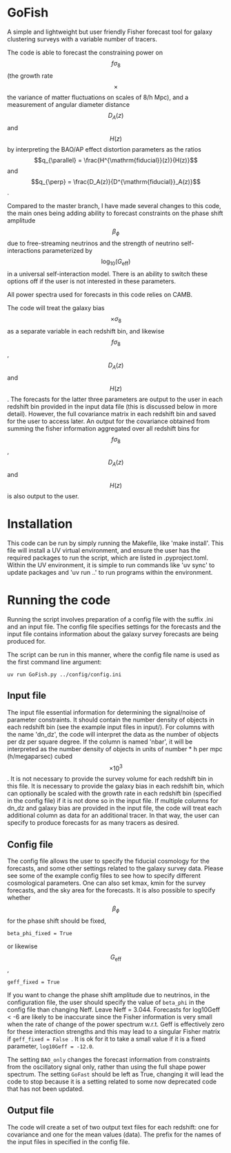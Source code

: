 # GoFish

A simple and lightweight but user friendly Fisher forecast tool for galaxy clustering surveys with a variable number of tracers. 

The code is able to forecast the constraining power on $$f\sigma_8$$ (the growth rate $$\times$$ the variance of matter fluctuations on scales of 8/h Mpc), and a measurement of angular diameter distance $$D_A(z)$$ and $$H(z)$$ by interpreting the BAO/AP effect distortion parameters as the ratios $$q_{\parallel} = \frac{H^{\mathrm{fiducial}}(z)}{H(z)}$$ and $$q_{\perp} = \frac{D_A(z)}{D^{\mathrm{fiducial}}_A(z)}$$.

Compared to the master branch, I have made several changes to this code, the main ones being adding ability to forecast constraints on the phase shift amplitude $$\beta_{\phi}$$ due to free-streaming neutrinos and the strength of neutrino self-interactions parameterized by $$\log_{10}{(G_{\mathrm{eff}})}$$ in a universal self-interaction model. There is an ability to switch these options off if the user is not interested in these parameters. 

All power spectra used for forecasts in this code relies on CAMB. 

The code will treat the galaxy bias $$\times \sigma_8$$ as a separate variable in each redshift bin, and likewise $$f\sigma_8$$, $$D_A(z)$$ and $$H(z)$$. The forecasts for the latter three parameters are output to the user in each redshift bin provided in the input data file (this is discussed below in more detail). However, the full covariance matrix in each redshift bin and saved for the user to access later. An output for the covariance obtained from summing the fisher information aggregated over all redshift bins for $$f\sigma_8$$, $$D_A(z)$$ and $$H(z)$$ is also output to the user.  

# Installation 

This code can be run by simply running the Makefile, like 'make install'. This file will install a UV virtual environment, and ensure the user has the required packages to run the script, which are listed in .pyproject.toml. Within the UV environment, it is simple to run commands like 'uv sync' to update packages and 'uv run ..' to run programs within the environment. 


# Running the code 

Running the script involves preparation of a config file with the suffix .ini and an input file. The config file specifies settings for the forecasts and the input file contains information about the galaxy survey forecasts are being produced for. 

The script can be run in this manner, where the config file name is used as the first command line argument: 

```uv run GoFish.py ../config/config.ini ```

## Input file 

The input file essential information for determining the signal/noise of parameter constraints. It should contain the number density of objects in each redshift bin (see the example input files in input/). For columns with the name 'dn_dz', the code will interpret the data as the number of objects per dz per square degree. If the column is named 'nbar', it will be interpreted as the number density of objects in units of number * h per mpc (h/megaparsec) cubed $$\times 10^3$$. It is not necessary to provide the survey volume for each redshift bin in this file. It is necessary to provide the galaxy bias in each redshift bin, which can optionally be scaled with the growth rate in each redshift bin (specified in the config file) if it is not done so in the input file.  If multiple columns for dn_dz and galaxy bias are provided in the input file, the code will treat each additional column as data for an additional tracer. In that way, the user can specify to produce forecasts for as many tracers as desired. 

## Config file 

The config file allows the user to specify the fiducial cosmology for the forecasts, and some other settings related to the galaxy survey data. Please see some of the example config files to see how to specify different cosmological parameters. One can also set kmax, kmin for the survey forecasts, and the sky area for the forecasts. It is also possible to specify whether $$\beta_{\phi}$$ for the phase shift should be fixed, 

```beta_phi_fixed = True ```

or likewise $$G_{\mathrm{eff}}$$,

``` geff_fixed = True ```  

If you want to change the phase shift amplitude due to neutrinos, in the configuration file, the user should specify the value of ```beta_phi``` in the config file than changing Neff. Leave Neff = 3.044.
Forecasts for log10Geff < -6 are likely to be inaccurate since the Fisher information is very small when the rate of change of the power spectrum w.r.t. Geff is effectively zero for these interaction strengths and this may lead to a singular Fisher matrix if ```geff_fixed = False ```. 
It is ok for it to take a small value if it is a fixed parameter, ``` log10Geff = -12.0 ```. 

The setting ```BAO_only``` changes the forecast information from constraints from the oscillatory signal only, rather than using the full shape power spectrum. The setting ```GoFast``` should be left as True, changing it will lead the code to stop because it is a setting related to some now deprecated code that has not been updated. 

## Output file 

The code will create a set of two output text files for each redshift: one for covariance and one for
the mean values (data). The prefix for the names of the input files in specified in the config file. 


